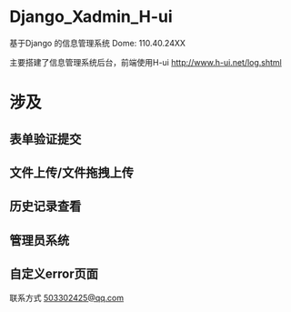 # Django_Xadmin_H-ui

基于Django 的信息管理系统 Dome: 110.40.24XX

主要搭建了信息管理系统后台，前端使用H-ui http://www.h-ui.net/log.shtml

# 涉及

## 表单验证提交
## 文件上传/文件拖拽上传
## 历史记录查看
## 管理员系统
## 自定义error页面

联系方式
503302425@qq.com
